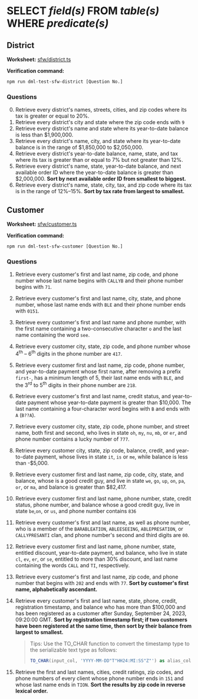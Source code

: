 # SELECT _field(s)_ FROM _table(s)_ WHERE _predicate(s)_

## District

**Worksheet:** [sfw/district.ts](/src/sfw/district.ts)

**Verification command:**

```sh
npm run dml-test-sfw-district [Question No.]
```

### Questions

0. Retrieve every district's names, streets, cities, and zip codes where its tax is greater or equal to 20%.
1. Retrieve every district's city and state where the zip code ends with `9`
2. Retrieve every district's name and state where its year-to-date balance is less than $1,900,000.
3. Retrieve every district's name, city, and state where its year-to-date balance is in the range of $1,850,000 to $2,050,000.
4. Retrieve every district's year-to-date balance, name, state, and tax where its tax is greater than or equal to 7% but not greater than 12%.
5. Retrieve every district's name, state, year-to-date balance, and next available order ID where the year-to-date balance is greater than $2,000,000. **Sort by next available order ID from smallest to biggest.**
6. Retrieve every district's name, state, city, tax, and zip code where its tax is in the range of 12%–15%. **Sort by tax rate from largest to smallest.**

## Customer

**Worksheet:** [sfw/customer.ts](/src/sfw/customer.ts)

**Verification command:**

```sh
npm run dml-test-sfw-customer [Question No.]
```

### Questions

1. Retrieve every customer's first and last name, zip code, and phone number whose last name begins with `CALLYB` and their phone number begins with `71`.
2. Retrieve every customer's first and last name, city, state, and phone number, whose last name ends with `BLE` and their phone number ends with `0151`.
3. Retrieve every customer's first and last name and phone number, with the first name containing a two-consecutive character `o` and the last name containing the word `see`.
4. Retrieve every customer city, state, zip code, and phone number whose 4<sup>th</sup> – 6<sup>th</sup> digits in the phone number are `417`.
5. Retrieve every customer first and last name, zip code, phone number, and year-to-date payment whose first name, after removing a prefix `first-`, has a minimum length of 5, their last name ends with `BLE`, and the 3<sup>rd</sup> to 5<sup>th</sup> digits in their phone number are `218`.
6. Retrieve every customer's first and last name, credit status, and year-to-date payment whose year-to-date payment is greater than $10,000. The last name containing a four-character word begins with `B` and ends with `A` (`B??A`).
7. Retrieve every customer city, state, zip code, phone number, and street name, both first and second, who lives in state `oh`, `my`, `nu`, `mb`, or `er`, and phone number contains a lucky number of `777`.
8. Retrieve every customer city, state, zip code, balance, credit, and year-to-date payment, whose lives in state `it`, `is` or `me`, while balance is less than -$5,000.
9. Retrieve every customer first and last name, zip code, city, state, and balance, whose is a good credit guy, and live in state `we`, `go`, `up`, `on`, `pa`, `or`, or `ma`, and balance is greater than $82,417.
10. Retrieve every customer first and last name, phone number, state, credit status, phone number, and balance whose a good credit guy, live in state `be`,`on`, or `us`, and phone number contains `836`
11. Retrieve every customer's first and last name, as well as phone number, who is a member of the `BARABLEATION`, `ABLEESEEING`, `ABLEPRESATION`, or `CALLYPRESANTI` clan, and phone number's second and third digits are `00`.
12. Retrieve every customer first and last name, phone number, state, entitled discount, year-to-date payment, and balance, who live in state `cl`, `ev`, `er`, or `se`, entitled to more than 30% discount, and last name containing the words `CALL` and `TI`, respectively.
13. Retrieve every customer's first and last name, zip code, and phone number that begins with `202` and ends with `77`. **Sort by customer's first name, alphabetically ascendant.**
14. Retrieve every customer's first and last name, state, phone, credit, registration timestamp, and balance who has more than $100,000 and has been registered as a customer after Sunday, September 24, 2023, 09:20:00 GMT. **Sort by registration timestamp first; if two customers have been registered at the same time, then sort by their balance from largest to smallest.**

    > Tips: Use the TO_CHAR function to convert the timestamp type to the serializable text type as follows:
    >
    > ```sql
    > TO_CHAR(input_col, 'YYYY-MM-DD"T"HH24:MI:SS"Z"') as alias_col
    > ```

15. Retrieve the first and last names, cities, credit ratings, zip codes, and phone numbers of every client whose phone number ends in `151` and whose last name ends in `TION`. **Sort the results by zip code in reverse lexical order.**
